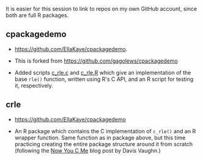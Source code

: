 It is easier for this session to link to repos on my own GitHub account, since both are full R packages.

## cpackagedemo

- <https://github.com/EllaKaye/cpackagedemo>. 

- This is forked from <https://github.com/gagolews/cpackagedemo>

- Added scripts [c_rle.c](https://github.com/EllaKaye/cpackagedemo/blob/master/inst/examples/c_rle.c) and [c_rle.R](https://github.com/EllaKaye/cpackagedemo/blob/master/inst/examples/c_rle.R) which give an implementation of the base `rle()` function, written using R's C API, and an R script for testing it, respectively.

## crle

- <https://github.com/EllaKaye/cpackagedemo>

- An R package which contains the C implementation of `c_rle()` and an R wrapper function. Same function as in package above, but this time practicing creating the entire package structure around it from scratch (following the [Now You C Me](https://blog.davisvaughan.com/posts/2019-03-02-now-you-c-me/) blog post by Davis Vaughn.)